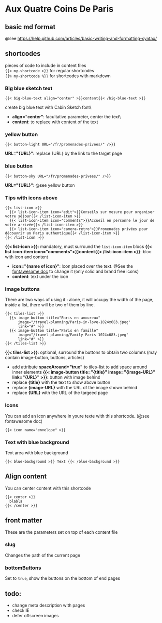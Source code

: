 # Aux Quatre Coins De Paris

## basic md format
@see https://help.github.com/articles/basic-writing-and-formatting-syntax/

## shortcodes
pieces of code to include in content files\
`{{< my-shortcode >}}` for regular shortcodes\
`{{% my-shortcode %}}` for shortcodes with markdown

### Big blue sketch text
```
{{< big-blue-text align="center" >}}content{{< /big-blue-text >}}
```
create big blue text with Cabin Sketch font\
* **align="center"**: facultative parameter, center the text\
* **content**: to replace with content of the text

### yellow button
```
{{< button-light URL="/fr/promenades-privees/" />}}
```
**URL="{URL}"**: replace {URL} by the link to the target page

### blue button
```
{{< button-sky URL="/fr/promenades-privees/" />}}
```
**URL="{URL}"**: @see yellow button

### Tips with icons above
```
{{< list-icon >}}
  {{< list-icon-item icon="edit">}}Conseils sur mesure pour organiser votre séjour{{< /list-icon-item >}}
  {{< list-icon-item icon="comments">}}Accueil en personne le jour de votre arrivée{{< /list-icon-item >}}
  {{< list-icon-item icon="camera-retro">}}Promenades privées pour découvrir un Paris authentique{{< /list-icon-item >}}
{{< /list-icon >}}
```
**{{< list-icon >}}**: mandatory, must surround the `list-icon-item` blocs
**{{< list-icon-item icon="comments">}}content{{< /list-icon-item >}}**: bloc with icon and content
* **icon="{name of icon}"**: Icon placed over the text. @See the [fontawesome doc](https://fontawesome.com/icons?d=gallery&s=solid&m=free) to change it (only solid and brand free icons)
* **content**: text under the icon

### image buttons
There are two ways of using it : alone, it will occupy the width of the page, inside a list, there will be two of them by line.
```
{{< tiles-list >}}
  {{< image-button title="Paris en amoureux"
      image="/travel-planning/Paris-in-love-1024x683.jpeg"
      link="#" >}}
  {{< image-button title="Paris en famille"
      image="/travel-planning/Family-Paris-1024x683.jpeg"
      link="#" >}}
{{< /tiles-list >}}
```
**{{< tiles-list >}}**: optional, surround the buttons to obtain two columns (may contain image-button, buttons, articles)
* add attribute **spaceAround="true"** to tiles-list to add space around inner elements
**{{< image-button title="{title}" image="{image-URL}" link="{URL}" >}}**: button with image behind
* replace **{title}** with the text to show above button
* replace **{image-URL}** with the URL of the image shown behind
* replace **{URL}** with the URL of the targeed page

### Icons
You can add an icon anywhere in youre texte with this shortcode. (@see fontawesome doc)
```
{{< icon name="envelope" >}}
```

### Text with blue background
Text area with blue background
```
{{< blue-background >}} Text {{< /blue-background >}}
```

## Align content
You can center content with this shortcode
```
{{< center >}}
  blabla
{{< /center >}}
```

## front matter
These are the parameters set on top of each content file

### slug
Changes the path of the current page

### bottomButtons
Set to `true`, show the buttons on the bottom of end pages


## todo:

* change meta description with pages
* check IE
* defer offscreen images
